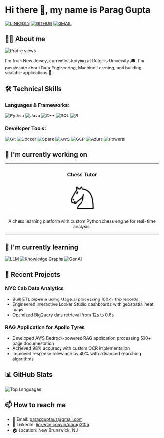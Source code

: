 # Hi there 👋, my name is Parag Gupta

[![LINKEDIN](https://img.shields.io/badge/LinkedIn-0077B5?style=for-the-badge&logo=linkedin&logoColor=white)](https://linkedin.com/in/parag3105)
[![GITHUB](https://img.shields.io/badge/GitHub-100000?style=for-the-badge&logo=github&logoColor=white)](https://github.com/ParagGupta103)
[![GMAIL](https://img.shields.io/badge/Gmail-D14836?style=for-the-badge&logo=gmail&logoColor=white)](mailto:paragguptaus@gmail.com)

## 🧑‍💻 About me

![Profile views](https://img.shields.io/badge/Profile%20Views-1247-blue)

I'm from New Jersey, currently studying at Rutgers University 🎓. I'm passionate about Data Engineering, Machine Learning, and building scalable applications 🚀.
## 🛠️ Technical Skills

### Languages & Frameworks:
![Python](https://img.shields.io/badge/Python-3776AB?style=for-the-badge&logo=python&logoColor=white)
![Java](https://img.shields.io/badge/Java-ED8B00?style=for-the-badge&logo=openjdk&logoColor=white)
![C++](https://img.shields.io/badge/C%2B%2B-00599C?style=for-the-badge&logo=c%2B%2B&logoColor=white)
![SQL](https://img.shields.io/badge/SQL-4479A1?style=for-the-badge&logo=postgresql&logoColor=white)
![R](https://img.shields.io/badge/R-276DC3?style=for-the-badge&logo=r&logoColor=white)


### Developer Tools:
![Git](https://img.shields.io/badge/Git-F05032?style=for-the-badge&logo=git&logoColor=white)
![Docker](https://img.shields.io/badge/Docker-2CA5E0?style=for-the-badge&logo=docker&logoColor=white)
![Spark](https://img.shields.io/badge/Apache_Spark-FFFFFF?style=for-the-badge&logo=apachespark&logoColor=#E35A16)
![AWS](https://img.shields.io/badge/Amazon_AWS-FF9900?style=for-the-badge&logo=amazonaws&logoColor=white)
![GCP](https://img.shields.io/badge/Google_Cloud-4285F4?style=for-the-badge&logo=google-cloud&logoColor=white)
![Azure](https://img.shields.io/badge/Microsoft_Azure-0089D6?style=for-the-badge&logo=microsoft-azure&logoColor=white)
![PowerBI](https://img.shields.io/badge/PowerBI-F2C811?style=for-the-badge&logo=Power%20BI&logoColor=white)

## 🔭 I'm currently working on

<div align="center">
  <table>
    <tr>
      <td width="50%" align="center">
        <h3>Chess Tutor</h3>
        <a href="https://github.com/ParagGupta103/chess-app/tree/master" target="_blank">
          <img src="https://raw.githubusercontent.com/ParagGupta103/chess-app/master/public/assets/images/knight_w.png" alt="Knight Icon" width="100">
        </a>
        <p>A chess learning platform with custom Python chess engine for real-time analysis.</p>
      </td>
    </tr>
  </table>
</div>



## 🌱 I'm currently learning

![LLM](https://img.shields.io/badge/LLM-FFCA28?style=for-the-badge&logo=tensorflow&logoColor=black)
![Knowledge Graphs](https://img.shields.io/badge/Knowledge_Graphs-4285F4?style=for-the-badge&logo=neo4j&logoColor=white)
![GenAI](https://img.shields.io/badge/GenAI-0DBD8B?style=for-the-badge&logo=openai&logoColor=white)

## 🚀 Recent Projects

### NYC Cab Data Analytics
- Built ETL pipeline using Mage.ai processing 100K+ trip records
- Engineered interactive Looker Studio dashboards with geospatial heat maps
- Optimized BigQuery data retrieval from 12s to 0.8s

### RAG Application for Apollo Tyres
- Developed AWS Bedrock-powered RAG application processing 500+ page documentation
- Achieved 98% accuracy with custom OCR implementation
- Improved response relevance by 40% with advanced searching algorithms

## 📊 GitHub Stats
![Top Languages](https://github-readme-stats.vercel.app/api/top-langs/?username=ParagGupta103&layout=compact&theme=radical)

## 📫 How to reach me

- 📧 Email: paragguptaus@gmail.com
- 🔗 LinkedIn: [linkedin.com/in/parag3105](https://linkedin.com/in/parag3105)
- 🏠 Location: New Brunswick, NJ
